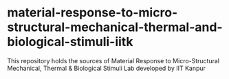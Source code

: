 # material-response-to-micro-structural-mechanical-thermal-and-biological-stimuli-iitk
This repository holds the sources of Material Response to Micro-Structural Mechanical, Thermal &amp; Biological Stimuli Lab developed by IIT Kanpur
